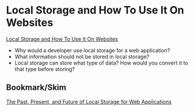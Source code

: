# Local Storage and How To Use It On Websites

[Local Storage and How To Use It On Websites](https://www.smashingmagazine.com/2010/10/local-storage-and-how-to-use-it/)

- Why would a developer use local storage for a web application?
- What information should not be stored in local storage?
- Local storage can store what type of data? How would you convert it to that type before storing?

## Bookmark/Skim

[The Past, Present, and Future of Local Storage for Web Applications](http://diveinto.html5doctor.com/storage.html)
